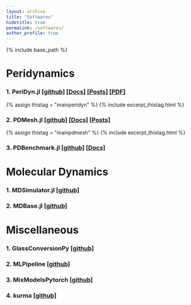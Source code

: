 ```yaml
---
layout: archive
title: "Softwares"
hidetitle: true
permalink: /softwares/
author_profile: true
---
```


{% include base_path %}
# Peridynamics


### 1. __PeriDyn.jl__ [[github]](https://github.com/ravinderbhattoo/PeriDyn) [[Docs]](https://ravinderbhattoo.github.io/PeriDyn) [[Posts]](/blogs/cat_peridyn) [[PDF]]({{site.author.baseurl}}/files/PeriDyn.pdf)

{% assign thistag = "mainperidyn" %}
{% include excerpt_thistag.html %}

### 2. __PDMesh.jl__ [[github]](https://github.com/ravinderbhattoo/PDMesh) [[Docs]](https://ravinderbhattoo.github.io/PDMesh) [[Posts]](/blogs/cat_pdmesh)

{% assign thistag = "mainpdmesh" %}
{% include excerpt_thistag.html %}

### 3. __PDBenchmark.jl__ [[github]](https://github.com/ravinderbhattoo/PDBenchmark) [[Docs]](https://ravinderbhattoo.github.io/PDBenchmark)

# Molecular Dynamics

### 1. __MDSimulator.jl__ [[github]](https://github.com/ravinderbhattoo/MDSimulator)

### 2. __MDBase.jl__ [[github]](https://github.com/ravinderbhattoo/MDBase)

# Miscellaneous

### 1. __GlassConversionPy__ [[github]](https://github.com/ravinderbhattoo/GlassConversionPy)

### 2. __MLPipeline__ [[github]](https://github.com/ravinderbhattoo/MLPipeline)

### 3. __MixModelsPytorch__ [[github]](https://github.com/ravinderbhattoo/MixModelsPytorch)

### 4. __kurma__ [[github]](https://github.com/ravinderbhattoo/kurma)


